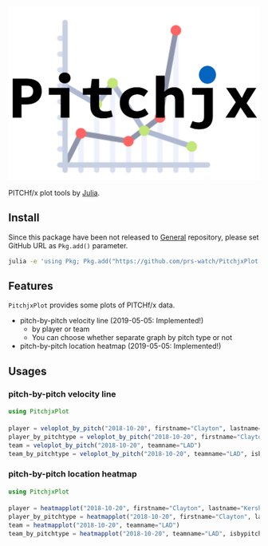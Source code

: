 ![pitchjxplot](./pitchjxplot.png)

PITCHf/x plot tools by [Julia](https://julialang.org/).

## Install

Since this package have been not released to [General](https://github.com/JuliaRegistries/General) repository, please set GitHub URL as `Pkg.add()` parameter.

```bash
julia -e 'using Pkg; Pkg.add("https://github.com/prs-watch/PitchjxPlot.jl")'
```


## Features

`PitchjxPlot` provides some plots of PITCHf/x data.

- pitch-by-pitch velocity line (2019-05-05: Implemented!)
  - by player or team
  - You can choose whether separate graph by pitch type or not
- pitch-by-pitch location heatmap (2019-05-05: Implemented!)

## Usages

### pitch-by-pitch velocity line

```julia
using PitchjxPlot

player = veloplot_by_pitch("2018-10-20", firstname="Clayton", lastname="Kershaw")
player_by_pitchtype = veloplot_by_pitch("2018-10-20", firstname="Clayton", lastname="Kershaw", isbypitchtype=true)
team = veloplot_by_pitch("2018-10-20", teamname="LAD")
team_by_pitchtype = veloplot_by_pitch("2018-10-20", teamname="LAD", isbypitchtype=true)
```

### pitch-by-pitch location heatmap

```julia
using PitchjxPlot

player = heatmapplot("2018-10-20", firstname="Clayton", lastname="Kershaw")
player_by_pitchtype = heatmapplot("2018-10-20", firstname="Clayton", lastname="Kershaw", isbypitchtype=true)
team = heatmapplot("2018-10-20", teamname="LAD")
team_by_pitchtype = heatmapplot("2018-10-20", teamname="LAD", isbypitchtype=true)
```
